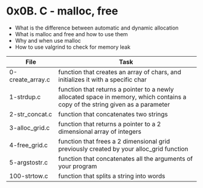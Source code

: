 # 0x0B. C - malloc, free
- What is the difference between automatic and dynamic allocation
- What is malloc and free and how to use them
- Why and when use malloc
- How to use valgrind to check for memory leak

|File | Task |
|---|---|
|0-create_array.c | function that creates an array of chars, and initializes it with a specific char |
|1-strdup.c | function that returns a pointer to a newly allocated space in memory, which contains a copy of the string given as a parameter|
|2-str_concat.c |function that concatenates two strings |
|3-alloc_grid.c |function that returns a pointer to a 2 dimensional array of integers |
|4-free_grid.c |function that frees a 2 dimensional grid previously created by your alloc_grid function |
|5-argstostr.c |function that concatenates all the arguments of your program |
|100-strtow.c |function that splits a string into words |
